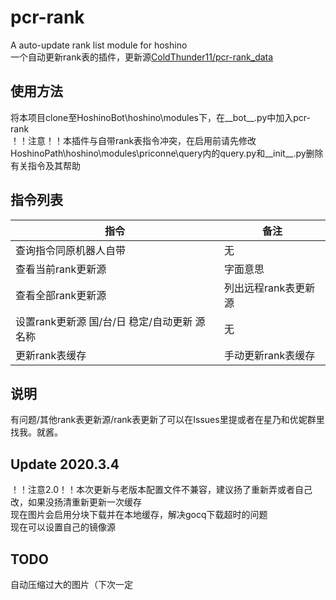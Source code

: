 # pcr-rank
A auto-update rank list module for hoshino   
一个自动更新rank表的插件，更新源[ColdThunder11/pcr-rank_data](https://github.com/ColdThunder11/pcr-rank_data)
## 使用方法
将本项目clone至HoshinoBot\hoshino\modules下，在__bot__.py中加入pcr-rank   
！！注意！！本插件与自带rank表指令冲突，在启用前请先修改HoshinoPath\hoshino\modules\priconne\query内的query.py和__init__.py删除有关指令及其帮助   
## 指令列表
| 指令 | 备注 |
| ------ | ------- |
| 查询指令同原机器人自带 | 无 |
| 查看当前rank更新源 | 字面意思 |
| 查看全部rank更新源 | 列出远程rank表更新源 |
| 设置rank更新源 国/台/日 稳定/自动更新 源名称 | 无 |
| 更新rank表缓存 | 手动更新rank表缓存 |
## 说明
有问题/其他rank表更新源/rank表更新了可以在Issues里提或者在星乃和优妮群里找我。就酱。
## Update 2020.3.4
！！注意2.0！！本次更新与老版本配置文件不兼容，建议扬了重新弄或者自己改，如果没扬清重新更新一次缓存   
现在图片会启用分块下载并在本地缓存，解决gocq下载超时的问题   
现在可以设置自己的镜像源
## TODO
自动压缩过大的图片（下次一定

